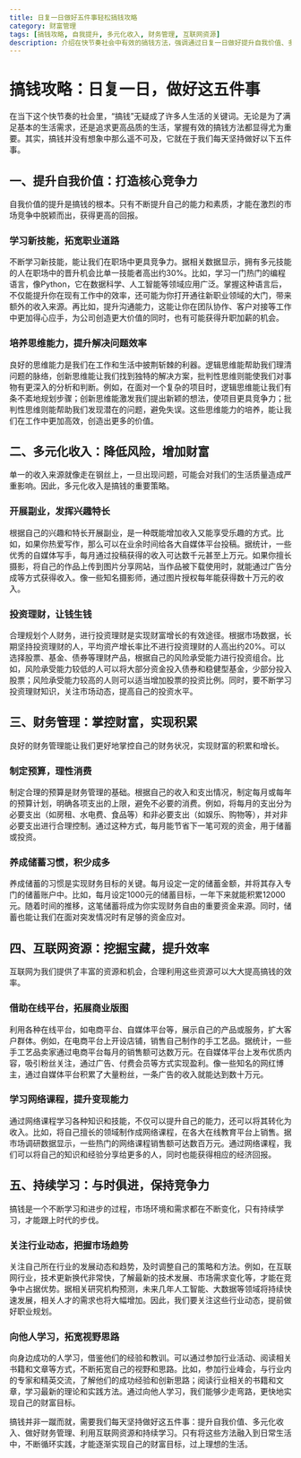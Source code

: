 ```yaml
---
title: 日复一日做好五件事轻松搞钱攻略
category: 财富管理
tags: [搞钱攻略, 自我提升, 多元化收入, 财务管理, 互联网资源]
description: 介绍在快节奏社会中有效的搞钱方法，强调通过日复一日做好提升自我价值、多元化收入、财务管理、利用互联网资源和持续学习这五件事来实现财富目标。
---
```


# 搞钱攻略：日复一日，做好这五件事

在当下这个快节奏的社会里，“搞钱”无疑成了许多人生活的关键词。无论是为了满足基本的生活需求，还是追求更高品质的生活，掌握有效的搞钱方法都显得尤为重要。其实，搞钱并没有想象中那么遥不可及，它就在于我们每天坚持做好以下五件事。

## 一、提升自我价值：打造核心竞争力

自我价值的提升是搞钱的根本。只有不断提升自己的能力和素质，才能在激烈的市场竞争中脱颖而出，获得更高的回报。

### 学习新技能，拓宽职业道路
不断学习新技能，能让我们在职场中更具竞争力。据相关数据显示，拥有多元技能的人在职场中的晋升机会比单一技能者高出约30%。比如，学习一门热门的编程语言，像Python，它在数据科学、人工智能等领域应用广泛。掌握这种语言后，不仅能提升你在现有工作中的效率，还可能为你打开通往新职业领域的大门，带来额外的收入来源。再比如，提升沟通能力，这能让你在团队协作、客户对接等工作中更加得心应手，为公司创造更大价值的同时，也有可能获得升职加薪的机会。

### 培养思维能力，提升解决问题效率
良好的思维能力是我们在工作和生活中披荆斩棘的利器。逻辑思维能帮助我们理清问题的脉络，创新思维能让我们找到独特的解决方案，批判性思维则能使我们对事物有更深入的分析和判断。例如，在面对一个复杂的项目时，逻辑思维能让我们有条不紊地规划步骤；创新思维能激发我们提出新颖的想法，使项目更具竞争力；批判性思维则能帮助我们发现潜在的问题，避免失误。这些思维能力的培养，能让我们在工作中更加高效，创造出更多的价值。

## 二、多元化收入：降低风险，增加财富

单一的收入来源就像走在钢丝上，一旦出现问题，可能会对我们的生活质量造成严重影响。因此，多元化收入是搞钱的重要策略。

### 开展副业，发挥兴趣特长
根据自己的兴趣和特长开展副业，是一种既能增加收入又能享受乐趣的方式。比如，如果你热爱写作，那么可以在业余时间给各大自媒体平台投稿。据统计，一些优秀的自媒体写手，每月通过投稿获得的收入可达数千元甚至上万元。如果你擅长摄影，将自己的作品上传到图片分享网站，当作品被下载使用时，就能通过广告分成等方式获得收入。像一些知名摄影师，通过图片授权每年能获得数十万元的收入。

### 投资理财，让钱生钱
合理规划个人财务，进行投资理财是实现财富增长的有效途径。根据市场数据，长期坚持投资理财的人，平均资产增长率比不进行投资理财的人高出约20%。可以选择股票、基金、债券等理财产品，根据自己的风险承受能力进行投资组合。比如，风险承受能力较低的人可以将大部分资金投入债券和稳健型基金，少部分投入股票；风险承受能力较高的人则可以适当增加股票的投资比例。同时，要不断学习投资理财知识，关注市场动态，提高自己的投资水平。

## 三、财务管理：掌控财富，实现积累

良好的财务管理能让我们更好地掌控自己的财务状况，实现财富的积累和增长。

### 制定预算，理性消费
制定合理的预算是财务管理的基础。根据自己的收入和支出情况，制定每月或每年的预算计划，明确各项支出的上限，避免不必要的消费。例如，将每月的支出分为必要支出（如房租、水电费、食品等）和非必要支出（如娱乐、购物等），并对非必要支出进行合理控制。通过这种方式，每月能节省下一笔可观的资金，用于储蓄或投资。

### 养成储蓄习惯，积少成多
养成储蓄的习惯是实现财务目标的关键。每月设定一定的储蓄金额，并将其存入专门的储蓄账户中。比如，每月设定1000元的储蓄目标，一年下来就能积累12000元。随着时间的推移，这笔储蓄将成为你实现财务自由的重要资金来源。同时，储蓄也能让我们在面对突发情况时有足够的资金应对。

## 四、互联网资源：挖掘宝藏，提升效率

互联网为我们提供了丰富的资源和机会，合理利用这些资源可以大大提高搞钱的效率。

### 借助在线平台，拓展商业版图
利用各种在线平台，如电商平台、自媒体平台等，展示自己的产品或服务，扩大客户群体。例如，在电商平台上开设店铺，销售自己制作的手工艺品。据统计，一些手工艺品卖家通过电商平台每月的销售额可达数万元。在自媒体平台上发布优质内容，吸引粉丝关注，通过广告、付费会员等方式实现盈利。像一些知名的网红博主，通过自媒体平台积累了大量粉丝，一条广告的收入就能达到数十万元。

### 学习网络课程，提升变现能力
通过网络课程学习各种知识和技能，不仅可以提升自己的能力，还可以将其转化为收入。比如，将自己擅长的领域制作成网络课程，在各大在线教育平台上销售。据市场调研数据显示，一些热门的网络课程销售额可达数百万元。通过网络课程，我们可以将自己的知识和经验分享给更多的人，同时也能获得相应的经济回报。

## 五、持续学习：与时俱进，保持竞争力

搞钱是一个不断学习和进步的过程，市场环境和需求都在不断变化，只有持续学习，才能跟上时代的步伐。

### 关注行业动态，把握市场趋势
关注自己所在行业的发展动态和趋势，及时调整自己的策略和方法。例如，在互联网行业，技术更新换代非常快，了解最新的技术发展、市场需求变化等，才能在竞争中占据优势。据相关研究机构预测，未来几年人工智能、大数据等领域将持续快速发展，相关人才的需求也将大幅增加。因此，我们要关注这些行业动态，提前做好职业规划。

### 向他人学习，拓宽视野思路
向身边成功的人学习，借鉴他们的经验和教训。可以通过参加行业活动、阅读相关书籍和文章等方式，不断拓宽自己的视野和思路。比如，参加行业峰会，与行业内的专家和精英交流，了解他们的成功经验和创新思路；阅读行业相关的书籍和文章，学习最新的理论和实践方法。通过向他人学习，我们能够少走弯路，更快地实现自己的财富目标。

搞钱并非一蹴而就，需要我们每天坚持做好这五件事：提升自我价值、多元化收入、做好财务管理、利用互联网资源和持续学习。只有将这些方法融入到日常生活中，不断循环实践，才能逐渐实现自己的财富目标，过上理想的生活。